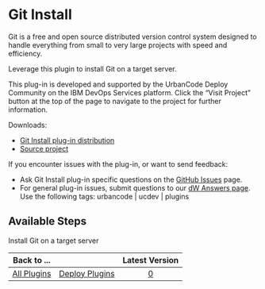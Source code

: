 
# Git Install

Git is a free and open source distributed version control system designed to handle everything from small to very large projects with speed and efficiency.

Leverage this plugin to install Git on a target server.

This plug-in is developed and supported by the UrbanCode Deploy Community on the IBM DevOps Services platform. Click the “Visit Project” button at the top of the page to navigate to the project for further information.

Downloads:

* [Git Install plug-in distribution](https://github.com/UrbanCode/Git-Install-UCD/releases)
* [Source project](https://github.com/UrbanCode/Git-Install-UCD)

If you encounter issues with the plug-in, or want to send feedback:

* Ask Git Install plug-in specific questions on the [GitHub Issues](https://github.com/UrbanCode/Git-Install-UCD/issues) page.
* For general plug-in issues, submit questions to our [dW Answers page](https://community.ibm.com/community/user/wasdevops/urbancode-discussion). Use the following tags: urbancode | ucdev | plugins

## Available Steps

Install Git on a target server

|Back to ...||Latest Version|
| :---: | :---: | :---: |
|[All Plugins](../../index.md)|[Deploy Plugins](../README.md)|[0]()|
